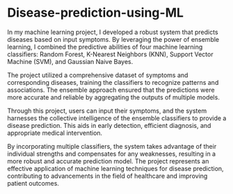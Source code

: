 # Disease-prediction-using-ML

In my machine learning project, I developed a robust system that predicts diseases based on input symptoms. By leveraging the power of ensemble learning, I combined the predictive abilities of four machine learning classifiers: Random Forest, K-Nearest Neighbors (KNN), Support Vector Machine (SVM), and Gaussian Naive Bayes.

The project utilized a comprehensive dataset of symptoms and corresponding diseases, training the classifiers to recognize patterns and associations. The ensemble approach ensured that the predictions were more accurate and reliable by aggregating the outputs of multiple models.

Through this project, users can input their symptoms, and the system harnesses the collective intelligence of the ensemble classifiers to provide a disease prediction. This aids in early detection, efficient diagnosis, and appropriate medical intervention.

By incorporating multiple classifiers, the system takes advantage of their individual strengths and compensates for any weaknesses, resulting in a more robust and accurate prediction model. The project represents an effective application of machine learning techniques for disease prediction, contributing to advancements in the field of healthcare and improving patient outcomes.

